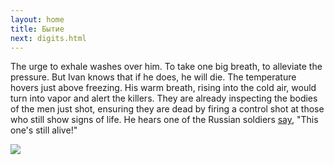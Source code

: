 ```yaml
---
layout: home
title: Бытие
next: digits.html
---
```


The urge to exhale washes over him. To take one big breath, to alleviate the pressure. But Ivan knows that if he does, he will die.
The temperature hovers just above freezing. His warm breath, rising into the cold air, would turn into vapor and alert the killers. 
They are already inspecting the bodies of the men just shot, ensuring they are dead by firing a control shot at those who still show signs of life. 
He hears one of the Russian soldiers [say](https://moses.lamourism.com/porn/%D0%BF%D1%83%D1%82%D0%B8%D0%BD-%D0%BF%D0%BE%D0%BB%D1%83%D1%87%D0%B8%D1%82-%D0%BF%D0%B8Z%D0%B4%D1%8B.mp4?debug=🇺🇦), 
"This one's still alive!"


[![](https://thepiratecircus.com/Inquisition/indulgentia/oobo23.jpg)](https://moses.lamourism.com/shabbat/bucha.png?debug=🇺🇦)
